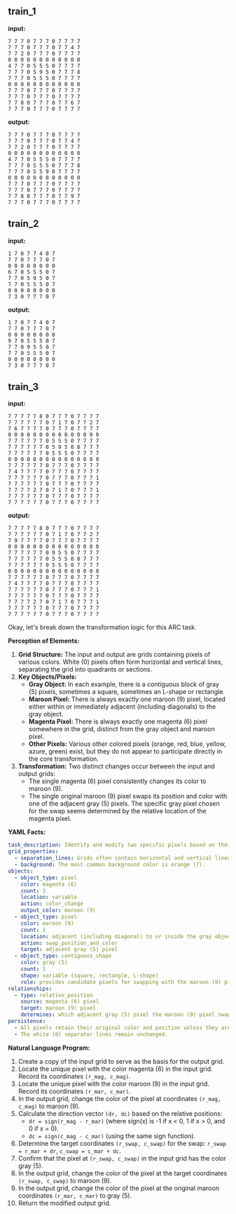 
## train_1

**input:**
```
7 7 7 0 7 7 7 0 7 7 7 7
7 7 7 0 7 7 7 0 7 7 4 7
7 7 2 0 7 7 7 0 7 7 7 7
0 0 0 0 0 0 0 0 0 0 0 0
4 7 7 0 5 5 5 0 7 7 7 7
7 7 7 0 5 9 5 0 7 7 7 8
7 7 7 0 5 5 5 0 7 7 7 7
0 0 0 0 0 0 0 0 0 0 0 0
7 7 7 0 7 7 7 0 7 7 7 7
7 7 7 0 7 7 7 0 7 7 7 7
7 7 8 0 7 7 7 0 7 7 6 7
7 7 7 0 7 7 7 0 7 7 7 7
```


**output:**
```
7 7 7 0 7 7 7 0 7 7 7 7
7 7 7 0 7 7 7 0 7 7 4 7
7 7 2 0 7 7 7 0 7 7 7 7
0 0 0 0 0 0 0 0 0 0 0 0
4 7 7 0 5 5 5 0 7 7 7 7
7 7 7 0 5 5 5 0 7 7 7 8
7 7 7 0 5 5 9 0 7 7 7 7
0 0 0 0 0 0 0 0 0 0 0 0
7 7 7 0 7 7 7 0 7 7 7 7
7 7 7 0 7 7 7 0 7 7 7 7
7 7 8 0 7 7 7 0 7 7 9 7
7 7 7 0 7 7 7 0 7 7 7 7
```


## train_2

**input:**
```
1 7 0 7 7 4 0 7
7 7 0 7 7 7 0 7
0 0 0 0 0 0 0 0
6 7 0 5 5 5 0 7
7 7 0 5 9 5 0 7
7 7 0 5 5 5 0 7
0 0 0 0 0 0 0 0
7 3 0 7 7 7 0 7
```


**output:**
```
1 7 0 7 7 4 0 7
7 7 0 7 7 7 0 7
0 0 0 0 0 0 0 0
9 7 0 5 5 5 0 7
7 7 0 9 5 5 0 7
7 7 0 5 5 5 0 7
0 0 0 0 0 0 0 0
7 3 0 7 7 7 0 7
```


## train_3

**input:**
```
7 7 7 7 7 8 0 7 7 7 0 7 7 7 7
7 7 7 7 7 7 0 7 1 7 0 7 7 2 7
7 6 7 7 7 7 0 7 7 7 0 7 7 7 7
0 0 0 0 0 0 0 0 0 0 0 0 0 0 0
7 7 7 7 7 7 0 5 5 5 0 7 7 7 7
7 7 7 7 7 7 0 5 9 5 0 8 7 7 7
7 7 7 7 7 7 0 5 5 5 0 7 7 7 7
0 0 0 0 0 0 0 0 0 0 0 0 0 0 0
7 7 7 7 7 7 0 7 7 7 0 7 7 7 7
7 4 7 7 7 7 0 7 7 7 0 7 7 7 7
7 7 7 7 7 7 0 7 7 7 0 7 7 7 1
7 7 7 7 7 7 0 7 7 7 0 7 7 7 7
7 7 7 7 2 7 0 7 1 7 0 7 7 7 1
7 7 7 7 7 7 0 7 7 7 0 7 7 7 7
7 7 7 7 7 7 0 7 7 7 0 7 7 7 7
```


**output:**
```
7 7 7 7 7 8 0 7 7 7 0 7 7 7 7
7 7 7 7 7 7 0 7 1 7 0 7 7 2 7
7 9 7 7 7 7 0 7 7 7 0 7 7 7 7
0 0 0 0 0 0 0 0 0 0 0 0 0 0 0
7 7 7 7 7 7 0 9 5 5 0 7 7 7 7
7 7 7 7 7 7 0 5 5 5 0 8 7 7 7
7 7 7 7 7 7 0 5 5 5 0 7 7 7 7
0 0 0 0 0 0 0 0 0 0 0 0 0 0 0
7 7 7 7 7 7 0 7 7 7 0 7 7 7 7
7 4 7 7 7 7 0 7 7 7 0 7 7 7 7
7 7 7 7 7 7 0 7 7 7 0 7 7 7 1
7 7 7 7 7 7 0 7 7 7 0 7 7 7 7
7 7 7 7 2 7 0 7 1 7 0 7 7 7 1
7 7 7 7 7 7 0 7 7 7 0 7 7 7 7
7 7 7 7 7 7 0 7 7 7 0 7 7 7 7
```

Okay, let's break down the transformation logic for this ARC task.

**Perception of Elements:**

1.  **Grid Structure:** The input and output are grids containing pixels of various colors. White (0) pixels often form horizontal and vertical lines, separating the grid into quadrants or sections.
2.  **Key Objects/Pixels:**
    *   **Gray Object:** In each example, there is a contiguous block of gray (5) pixels, sometimes a square, sometimes an L-shape or rectangle.
    *   **Maroon Pixel:** There is always exactly one maroon (9) pixel, located either within or immediately adjacent (including diagonals) to the gray object.
    *   **Magenta Pixel:** There is always exactly one magenta (6) pixel somewhere in the grid, distinct from the gray object and maroon pixel.
    *   **Other Pixels:** Various other colored pixels (orange, red, blue, yellow, azure, green) exist, but they do not appear to participate directly in the core transformation.
3.  **Transformation:** Two distinct changes occur between the input and output grids:
    *   The single magenta (6) pixel consistently changes its color to maroon (9).
    *   The single original maroon (9) pixel swaps its position and color with one of the adjacent gray (5) pixels. The specific gray pixel chosen for the swap seems determined by the relative location of the magenta pixel.

**YAML Facts:**


```yaml
task_description: Identify and modify two specific pixels based on their color and relative positions.
grid_properties:
  - separation_lines: Grids often contain horizontal and vertical lines of white (0) pixels.
  - background: The most common background color is orange (7).
objects:
  - object_type: pixel
    color: magenta (6)
    count: 1
    location: variable
    action: color_change
    output_color: maroon (9)
  - object_type: pixel
    color: maroon (9)
    count: 1
    location: adjacent (including diagonal) to or inside the gray object
    action: swap_position_and_color
    target: adjacent gray (5) pixel
  - object_type: contiguous_shape
    color: gray (5)
    count: 1
    shape: variable (square, rectangle, L-shape)
    role: provides candidate pixels for swapping with the maroon (9) pixel
relationships:
  - type: relative_position
    source: magenta (6) pixel
    target: maroon (9) pixel
    determines: which adjacent gray (5) pixel the maroon (9) pixel swaps with. The direction of the swap (delta_row, delta_col) corresponds to the sign of the difference in coordinates between the magenta and maroon pixels.
persistence:
  - All pixels retain their original color and position unless they are the magenta (6) pixel or the maroon (9)/gray (5) pair involved in the swap.
  - The white (0) separator lines remain unchanged.
```


**Natural Language Program:**

1.  Create a copy of the input grid to serve as the basis for the output grid.
2.  Locate the unique pixel with the color magenta (6) in the input grid. Record its coordinates `(r_mag, c_mag)`.
3.  Locate the unique pixel with the color maroon (9) in the input grid. Record its coordinates `(r_mar, c_mar)`.
4.  In the output grid, change the color of the pixel at coordinates `(r_mag, c_mag)` to maroon (9).
5.  Calculate the direction vector `(dr, dc)` based on the relative positions:
    *   `dr = sign(r_mag - r_mar)` (where sign(x) is -1 if x < 0, 1 if x > 0, and 0 if x = 0).
    *   `dc = sign(c_mag - c_mar)` (using the same sign function).
6.  Determine the target coordinates `(r_swap, c_swap)` for the swap: `r_swap = r_mar + dr`, `c_swap = c_mar + dc`.
7.  Confirm that the pixel at `(r_swap, c_swap)` in the input grid has the color gray (5).
8.  In the output grid, change the color of the pixel at the target coordinates `(r_swap, c_swap)` to maroon (9).
9.  In the output grid, change the color of the pixel at the original maroon coordinates `(r_mar, c_mar)` to gray (5).
10. Return the modified output grid.
